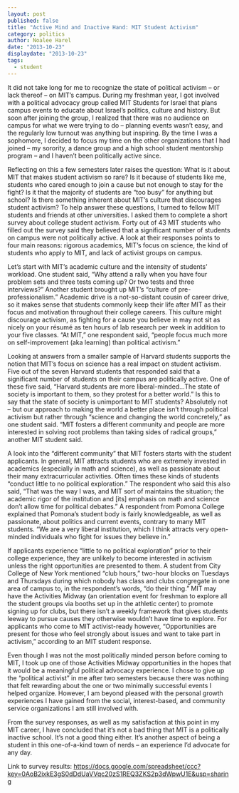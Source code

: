 ```yaml
---
layout: post
published: false
title: "Active Mind and Inactive Hand: MIT Student Activism"
category: politics
author: Noalee Harel
date: "2013-10-23"
displaydate: "2013-10-23"
tags: 
  - student
---
```


It did not take long for me to recognize the state of political activism – or lack thereof – on MIT’s campus. During my freshman year, I got involved with a political advocacy group called MIT Students for Israel that plans campus events to educate about Israel’s politics, culture and history. But soon after joining the group, I realized that there was no audience on campus for what we were trying to do – planning events wasn’t easy, and the regularly low turnout was anything but inspiring. By the time I was a sophomore, I decided to focus my time on the other organizations that I had joined – my sorority, a dance group and a high school student mentorship program – and I haven’t been politically active since.  


Reflecting on this a few semesters later raises the question: What is it about MIT that makes student activism so rare? Is it because of students like me, students who cared enough to join a cause but not enough to stay for the fight? Is it that the majority of students are “too busy” for anything but school? Is there something inherent about MIT’s culture that discourages student activism? To help answer these questions, I turned to fellow MIT students and friends at other universities. I asked them to complete a short survey about college student activism. Forty out of 43 MIT students who filled out the survey said they believed that a significant number of students on campus were not politically active. A look at their responses points to four main reasons: rigorous academics, MIT’s focus on science, the kind of students who apply to MIT, and lack of activist groups on campus. 


Let’s start with MIT’s academic culture and the intensity of students’ workload. One student said, “Why attend a rally when you have four problem sets and three tests coming up? Or two tests and three interviews?” Another student brought up MIT’s “culture of pre-professionalism.” Academic drive is a not-so-distant cousin of career drive, so it makes sense that students commonly keep their life after MIT as their focus and motivation throughout their college careers. This culture might discourage activism, as fighting for a cause you believe in may not sit as nicely on your résumé as ten hours of lab research per week in addition to your five classes. “At MIT,” one respondent said, “people focus much more on self-improvement (aka learning) than political activism.”  


Looking at answers from a smaller sample of Harvard students supports the notion that MIT’s focus on science has a real impact on student activism. Five out of the seven Harvard students that responded said that a significant number of students on their campus are politically active. One of these five said, “Harvard students are more liberal-minded…The state of society is important to them, so they protest for a better world.” Is this to say that the state of society is unimportant to MIT students? Absolutely not – but our approach to making the world a better place isn’t through political activism but rather through “science and changing the world concretely,” as one student said. “MIT fosters a different community and people are more interested in solving root problems than taking sides of radical groups,” another MIT student said.  
 

A look into the “different community” that MIT fosters starts with the student applicants. In general, MIT attracts students who are extremely invested in academics (especially in math and science), as well as passionate about their many extracurricular activities. Often times these kinds of students “conduct little to no political exploration.” The respondent who said this also said, “That was the way I was, and MIT sort of maintains the situation; the academic rigor of the institution and [its] emphasis on math and science don’t allow time for political debates.” A respondent from Pomona College explained that Pomona’s student body is fairly knowledgeable, as well as passionate, about politics and current events, contrary to many MIT students. “We are a very liberal institution, which I think attracts very open-minded individuals who fight for issues they believe in.”  


If applicants experience “little to no political exploration” prior to their college experience, they are unlikely to become interested in activism unless the right opportunities are presented to them. A student from City College of New York mentioned “club hours,” two-hour blocks on Tuesdays and Thursdays during which nobody has class and clubs congregate in one area of campus to, in the respondent’s words, “do their thing.” MIT may have the Activities Midway (an orientation event for freshman to explore all the student groups via booths set up in the athletic center) to promote signing up for clubs, but there isn’t a weekly framework that gives students leeway to pursue causes they otherwise wouldn’t have time to explore. For applicants who come to MIT activist-ready however, “Opportunities are present for those who feel strongly about issues and want to take part in activism,” according to an MIT student response.   


Even though I was not the most politically minded person before coming to MIT, I took up one of those Activities Midway opportunities in the hopes that it would be a meaningful political advocacy experience. I chose to give up the “political activist” in me after two semesters because there was nothing that felt rewarding about the one or two minimally successful events I helped organize. However, I am beyond pleased with the personal growth experiences I have gained from the social, interest-based, and community service organizations I am still involved with.  


From the survey responses, as well as my satisfaction at this point in my MIT career, I have concluded that it’s not a bad thing that MIT is a politically inactive school. It’s not a good thing either. It’s another aspect of being a student in this one-of-a-kind town of nerds – an experience I’d advocate for any day.  


Link to survey results: 
https://docs.google.com/spreadsheet/ccc?key=0AoB2ixkE3gS0dDdUaVVqc20zS1REQ3ZKS2p3dWpwU1E&usp=sharing